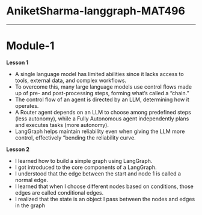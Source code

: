 # AniketSharma-langgraph-MAT496

---
# Module-1
**Lesson 1**
- A single language model has limited abilities since it lacks access to tools, external data, and complex workflows.
- To overcome this, many large language models use control flows made up of pre- and post-processing steps, forming what’s called a “chain.”
- The control flow of an agent is directed by an LLM, determining how it operates.
- A Router agent depends on an LLM to choose among predefined steps (less autonomy), while a Fully Autonomous agent independently plans and executes tasks (more autonomy).
- LangGraph helps maintain reliability even when giving the LLM more control, effectively “bending the reliability curve.

**Lesson 2**
- I learned how to build a simple graph using LangGraph.
- I got introduced to the core components of a LangGraph.
- I understood that the edge between the start and node 1 is called a normal edge.
- I learned that when I choose different nodes based on conditions, those edges are called conditional edges.
- I realized that the state is an object I pass between the nodes and edges in the graph
